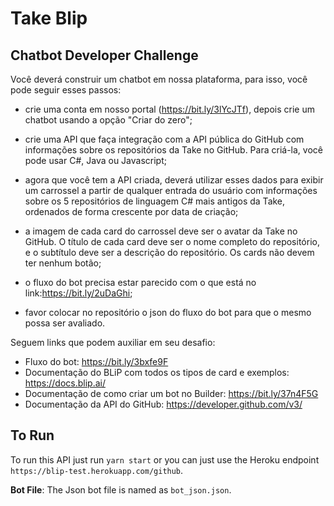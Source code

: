 # Take Blip

## Chatbot Developer Challenge

Você deverá construir um chatbot em nossa plataforma, para isso, você pode seguir esses passos:

- crie uma conta em nosso portal (https://bit.ly/3lYcJTf), depois crie um chatbot usando a opção "Criar do zero";

- crie uma API que faça integração com a API pública do GitHub com informações sobre os repositórios da Take no GitHub. Para criá-la, você pode usar C#, Java ou Javascript;

- agora que você tem a API criada, deverá utilizar esses dados para exibir um carrossel a partir de qualquer entrada do usuário com informações sobre os 5 repositórios de linguagem C# mais antigos da Take, ordenados de forma crescente por data de criação;

- a imagem de cada card do carrossel deve ser o avatar da Take no GitHub. O título de cada card deve ser o nome completo do repositório, e o subtítulo deve ser a descrição do repositório. Os cards não devem ter nenhum botão;

- o fluxo do bot precisa estar parecido com o que está no link:https://bit.ly/2uDaGhi;

- favor colocar no repositório o json do fluxo do bot para que o mesmo possa ser avaliado.

Seguem links que podem auxiliar em seu desafio:

- Fluxo do bot: https://bit.ly/3bxfe9F
- Documentação do BLiP com todos os tipos de card e exemplos: https://docs.blip.ai/
- Documentação de como criar um bot no Builder: https://bit.ly/37n4F5G
- Documentação da API do GitHub: https://developer.github.com/v3/

## To Run

To run this API just run `yarn start` or you can just use the Heroku endpoint `https://blip-test.herokuapp.com/github`.

**Bot File**: The Json bot file is named as `bot_json.json`.
